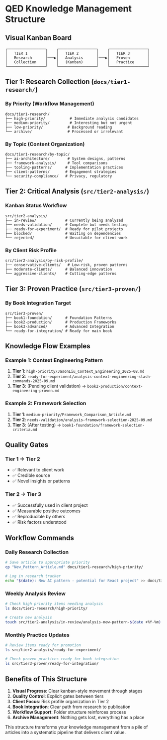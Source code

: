 # QED Knowledge Management Structure

## Visual Kanban Board

```
┌─────────────────┐    ┌─────────────────┐    ┌─────────────────┐
│   TIER 1        │    │   TIER 2        │    │   TIER 3        │
│   Research      │───▶│   Analysis      │───▶│   Proven        │
│   Collection    │    │   (Kanban)      │    │   Practice      │
└─────────────────┘    └─────────────────┘    └─────────────────┘
```

## Tier 1: Research Collection (`docs/tier1-research/`)

### By Priority (Workflow Management)
```
docs/tier1-research/
├── high-priority/           # Immediate analysis candidates
├── medium-priority/         # Interesting but not urgent
├── low-priority/           # Background reading
└── archive/                # Processed or irrelevant
```

### By Topic (Content Organization)
```
docs/tier1-research/by-topic/
├── ai-architecture/        # System designs, patterns
├── framework-analysis/     # Tool comparisons
├── tooling-patterns/      # Implementation practices  
├── client-patterns/       # Engagement strategies
└── security-compliance/   # Privacy, regulatory
```

## Tier 2: Critical Analysis (`src/tier2-analysis/`)

### Kanban Status Workflow
```
src/tier2-analysis/
├── in-review/             # Currently being analyzed
├── needs-validation/      # Complete but needs testing
├── ready-for-experiment/  # Ready for pilot projects
├── blocked/               # Waiting on dependencies
└── rejected/              # Unsuitable for client work
```

### By Client Risk Profile
```
src/tier2-analysis/by-risk-profile/
├── conservative-clients/   # Low-risk, proven patterns
├── moderate-clients/      # Balanced innovation
└── aggressive-clients/    # Cutting-edge patterns
```

## Tier 3: Proven Practice (`src/tier3-proven/`)

### By Book Integration Target
```
src/tier3-proven/
├── book1-foundation/      # Foundation Patterns
├── book2-production/      # Production Frameworks
├── book3-advanced/        # Advanced Integration
└── ready-for-integration/ # Ready for main book
```

## Knowledge Flow Examples

### Example 1: Context Engineering Pattern
1. **Tier 1**: `high-priority/JasonLiu_Context_Engineering_2025-08.md`
2. **Tier 2**: `ready-for-experiment/analysis-context-engineering-slash-commands-2025-09.md`  
3. **Tier 3**: (Pending client validation) → `book2-production/context-engineering-proven.md`

### Example 2: Framework Selection
1. **Tier 1**: `medium-priority/Framework_Comparison_Article.md`
2. **Tier 2**: `needs-validation/analysis-framework-selection-2025-09.md`
3. **Tier 3**: (After testing) → `book1-foundation/framework-selection-criteria.md`

## Quality Gates

### Tier 1 → Tier 2
- ✅ Relevant to client work
- ✅ Credible source
- ✅ Novel insights or patterns

### Tier 2 → Tier 3  
- ✅ Successfully used in client project
- ✅ Measurable positive outcomes
- ✅ Reproducible by others
- ✅ Risk factors understood

## Workflow Commands

### Daily Research Collection
```bash
# Save article to appropriate priority
cp "New_Pattern_Article.md" docs/tier1-research/high-priority/

# Log in research tracker
echo "$(date): New AI pattern - potential for React project" >> docs/tier1-research/research-log.md
```

### Weekly Analysis Review
```bash
# Check high priority items needing analysis
ls docs/tier1-research/high-priority/

# Create new analysis
touch src/tier2-analysis/in-review/analysis-new-pattern-$(date +%Y-%m).md
```

### Monthly Practice Updates
```bash
# Review items ready for promotion
ls src/tier2-analysis/ready-for-experiment/

# Check proven practices ready for book integration  
ls src/tier3-proven/ready-for-integration/
```

## Benefits of This Structure

1. **Visual Progress**: Clear kanban-style movement through stages
2. **Quality Control**: Explicit gates between tiers
3. **Client Focus**: Risk profile organization in Tier 2
4. **Book Integration**: Clear path from research to publication
5. **Workflow Support**: Folder structure reinforces process
6. **Archive Management**: Nothing gets lost, everything has a place

This structure transforms your knowledge management from a pile of articles into a systematic pipeline that delivers client value.